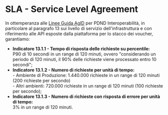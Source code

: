 # SLA - Service Level Agreement

In ottemperanza alle [Linee Guida AgID](https://www.agid.gov.it/sites/agid/files/2024-06/Linee\_guida\_infrastruttura\_interoperabilita\_pdnd.pdf) per PDND Interoperabilità, in particolare al paragrafo 13 sui livello di servizio dell'infrastruttura e con riferimento alle API esposte dalla piattaforma per lo stacco dei voucher, garantiamo:

* **Indicatore 13.1.1 - Tempo di risposta delle richieste su percentile:**\
  P90 di 10 secondi in un range di 120 minuti, ovvero "considerando un periodo di 120 minuti, il 90% delle richieste viene processato entro 10 secondi";
* **Indicatore 13.1.2 - Numero di richieste per unità di tempo:**\
  \- Ambiente di Produzione: 1.440.000 richieste in un range di 120 minuti (200 richieste per secondo)\
  \- Altri ambienti: 720.000 richieste in un range di 120 minuti (100 richieste per secondo);
* **Indicatore 13.1.3 - Numero di richieste con risposta di errore per unità di tempo:**\
  3% in un range di 120 minuti.
